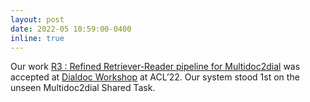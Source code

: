```yaml
---
layout: post
date: 2022-05 10:59:00-0400
inline: true
---
```

Our work [R3 : Refined Retriever-Reader pipeline for Multidoc2dial](https://aclanthology.org/2022.dialdoc-1.17.pdf) was accepted at [Dialdoc Workshop](https://doc2dial.github.io/workshop2022/) at ACL’22. Our system stood 1st on the unseen Multidoc2dial Shared Task.
